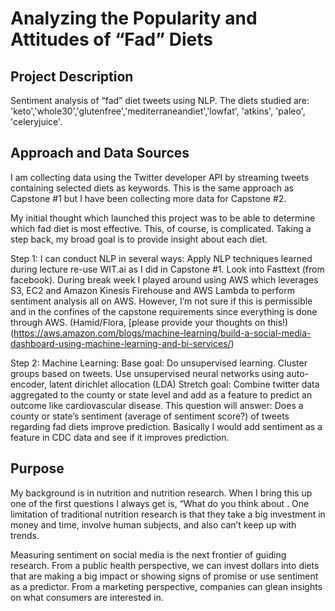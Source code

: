 # Analyzing the Popularity and Attitudes of “Fad” Diets

## Project Description
Sentiment analysis of “fad” diet tweets using NLP. The diets studied are: 'keto','whole30','glutenfree','mediterraneandiet','lowfat', 'atkins', 'paleo', 'celeryjuice'.

## Approach and Data Sources
I am collecting data using the Twitter developer API by streaming tweets containing selected diets as keywords. This is the same approach as Capstone #1 but I have been collecting more data for Capstone #2.

My initial thought which launched this project was to be able to determine which fad diet is most effective. This, of course, is complicated. Taking a step back, my broad goal is to provide insight about each diet.

Step 1: I can conduct NLP in several ways:
Apply NLP techniques learned during lecture
re-use WIT.ai as I did in Capstone #1. Look into Fasttext (from facebook).
During break week I played around using AWS which leverages S3, EC2 and Amazon Kinesis Firehouse and AWS Lambda to perform sentiment analysis all on AWS. However, I’m not sure if this is permissible and in the confines of the capstone requirements since everything is done through AWS. (Hamid/Flora, [please provide your thoughts on this!) (https://aws.amazon.com/blogs/machine-learning/build-a-social-media-dashboard-using-machine-learning-and-bi-services/)

Step 2: Machine Learning:
Base goal: Do unsupervised learning. Cluster groups based on tweets. Use unsupervised neural networks using auto-encoder, latent dirichlet allocation (LDA)
Stretch goal: Combine twitter data aggregated to the county or state level and add as a feature to predict an outcome like cardiovascular disease. This question will answer: Does a county or state’s sentiment (average of sentiment score?) of tweets regarding fad diets improve prediction. Basically I would add sentiment as a feature in CDC data and see if it improves prediction.

## Purpose
My background is in nutrition and nutrition research. When I bring this up one of the first questions I always get is, “What do you think about <insert fad diet>. One limitation of traditional nutrition research is that they take a big investment in money and time, involve human subjects, and also can’t keep up with trends.

Measuring sentiment on social media is the next frontier of guiding research. From a public health perspective, we can invest dollars into diets that are making a big impact or showing signs of promise or use sentiment as a predictor. From a marketing perspective, companies can glean insights on what consumers are interested in.
